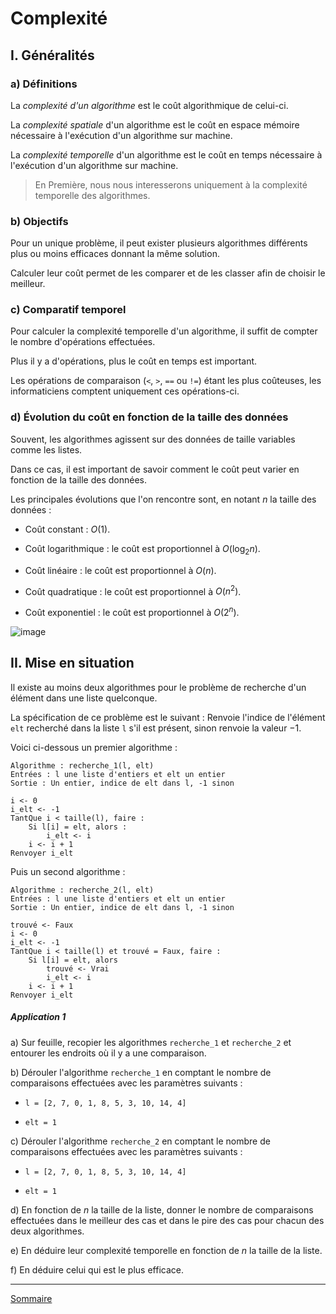 # Complexité

## I. Généralités

### a) Définitions

La *complexité d'un algorithme* est le coût algorithmique de celui-ci.

La *complexité spatiale* d'un algorithme est le coût en espace mémoire nécessaire à l'exécution d'un algorithme sur machine.

La *complexité temporelle* d'un algorithme est le coût en temps nécessaire à l'exécution d'un algorithme sur machine.

> En Première, nous nous interesserons uniquement à la complexité temporelle des algorithmes.

### b) Objectifs

Pour un unique problème, il peut exister plusieurs algorithmes différents plus ou moins efficaces donnant la même solution.

Calculer leur coût permet de les comparer et de les classer afin de choisir le meilleur.

### c) Comparatif temporel

Pour calculer la complexité temporelle d'un algorithme, il suffit de compter le nombre d'opérations effectuées.

Plus il y a d'opérations, plus le coût en temps est important.

Les opérations de comparaison (`<`, `>`, `==` ou `!=`) étant les plus coûteuses, les informaticiens comptent uniquement ces opérations-ci.

### d) Évolution du coût en fonction de la taille des données

Souvent, les algorithmes agissent sur des données de taille variables comme les listes.

Dans ce cas, il est important de savoir comment le coût peut varier en fonction de la taille des données.

Les principales évolutions que l'on rencontre sont, en notant $n$ la taille des données :

- Coût constant : $O(1)$.

- Coût logarithmique : le coût est proportionnel à $O(\log_2 n)$.

- Coût linéaire : le coût est proportionnel à $O(n)$.

- Coût quadratique : le coût est proportionnel à $O(n^2)$.

- Coût exponentiel : le coût est proportionnel à $O(2^n)$.

![image](./img/complexites.png)

## II. Mise en situation

Il existe au moins deux algorithmes pour le problème de recherche d'un élément dans une liste quelconque.

La spécification de ce problème est le suivant : Renvoie l'indice de l'élément `elt` recherché dans la liste `l` s'il est présent, sinon renvoie la valeur $-1$.

Voici ci-dessous un premier algorithme :

```
Algorithme : recherche_1(l, elt)
Entrées : l une liste d'entiers et elt un entier
Sortie : Un entier, indice de elt dans l, -1 sinon

i <- 0
i_elt <- -1
TantQue i < taille(l), faire :
    Si l[i] = elt, alors :
        i_elt <- i
    i <- i + 1
Renvoyer i_elt
```

Puis un second algorithme :

```
Algorithme : recherche_2(l, elt)
Entrées : l une liste d'entiers et elt un entier
Sortie : Un entier, indice de elt dans l, -1 sinon

trouvé <- Faux
i <- 0
i_elt <- -1
TantQue i < taille(l) et trouvé = Faux, faire :
    Si l[i] = elt, alors
        trouvé <- Vrai
        i_elt <- i
    i <- i + 1
Renvoyer i_elt
```

##### Application 1

a) Sur feuille, recopier les algorithmes `recherche_1` et `recherche_2` et entourer les endroits où il y a une comparaison.

b) Dérouler l'algorithme `recherche_1` en comptant le nombre de comparaisons effectuées avec les paramètres suivants : 

- `l = [2, 7, 0, 1, 8, 5, 3, 10, 14, 4]`

- `elt = 1`

c) Dérouler l'algorithme `recherche_2` en comptant le nombre de comparaisons effectuées avec les paramètres suivants : 

- `l = [2, 7, 0, 1, 8, 5, 3, 10, 14, 4]`

- `elt = 1`

d) En fonction de $n$ la taille de la liste, donner le nombre de comparaisons effectuées dans le meilleur des cas et dans le pire des cas pour chacun des deux algorithmes.

e) En déduire leur complexité temporelle en fonction de $n$ la taille de la liste. 

f) En déduire celui qui est le plus efficace.

___________

[Sommaire](./../README.md)